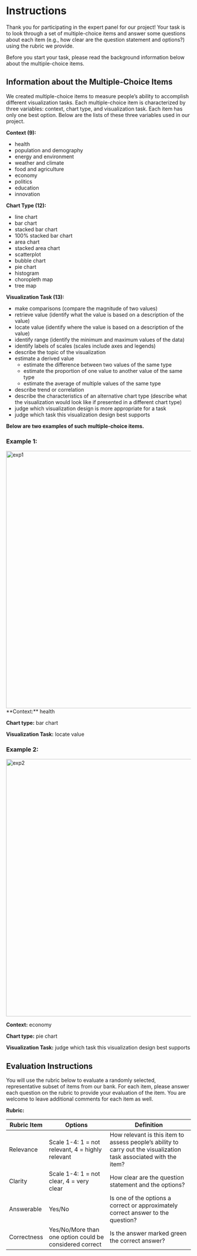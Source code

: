 # Instructions

Thank you for participating in the expert panel for our project! Your task is to look through a set of multiple-choice items and answer some questions about each item (e.g., how clear are the question statement and options?) using the rubric we provide.

Before you start your task, please read the background information below about the multiple-choice items.

## Information about the Multiple-Choice Items

We created multiple-choice items to measure people’s ability to accomplish different visualization tasks. Each multiple-choice item is characterized by three variables: context, chart type, and visualization task. Each item has only one best option. Below are the lists of these three variables used in our project.

**Context (9):**

- health
- population and demography
- energy and environment
- weather and climate
- food and agriculture
- economy
- politics
- education
- innovation

**Chart Type (12):**

- line chart
- bar chart
- stacked bar chart
- 100% stacked bar chart
- area chart
- stacked area chart
- scatterplot
- bubble chart
- pie chart
- histogram
- choropleth map
- tree map

**Visualization Task (13):**

- make comparisons (compare the magnitude of two values)
- retrieve value (identify what the value is based on a description of the value)
- locate value (identify where the value is based on a description of the value)
- identify range (identify the minimum and maximum values of the data)
- identify labels of scales (scales include axes and legends)
- describe the topic of the visualization
- estimate a derived value
  - estimate the difference between two values of the same type
  - estimate the proportion of one value to another value of the same type
  - estimate the average of multiple values of the same type
- describe trend or correlation
- describe the characteristics of an alternative chart type (describe what the visualization would look like if presented in a different chart type)
- judge which visualization design is more appropriate for a task
- judge which task this visualization design best supports

**Below are two examples of such multiple-choice items.**

### Example 1:
<img src="https://i.ibb.co/3hgyxnh/Screenshot-2024-03-02-at-8-35-21-PM.png" alt="exp1" width="700">
**Context:** health

**Chart type:** bar chart

**Visualization Task:** locate value

### Example 2:

<img src="https://i.ibb.co/MGmTKfh/Screenshot-2024-03-01-at-10-09-25-PM.png" alt="exp2" width="700">

**Context:** economy

**Chart type:** pie chart

**Visualization Task:** judge which task this visualization design best supports

## Evaluation Instructions

You will use the rubric below to evaluate a randomly selected, representative subset of items from our bank. For each item, please answer each question on the rubric to provide your evaluation of the item. You are welcome to leave additional comments for each item as well.

**Rubric:**

| Rubric Item | Options | Definition |
| ----------- | ----------- | ----------- |
| Relevance | Scale 1-4: 1 = not relevant, 4 = highly relevant | How relevant is this item to assess people’s ability to carry out the visualization task associated with the item? |
| Clarity | Scale 1-4: 1 = not clear, 4 = very clear | How clear are the question statement and the options? |
| Answerable | Yes/No | Is one of the options a correct or approximately correct answer to the question? |
| Correctness | Yes/No/More than one option could be considered correct | Is the answer marked green the correct answer? |